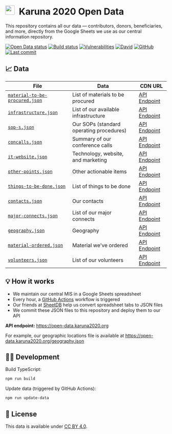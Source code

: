 <h1><img alt="" src="https://cdn.karuna2020.org/icon-colored.svg" height="29">&nbsp; Karuna 2020 Open Data</h1>

This repository contains all our data — contributors, donors, beneficiaries, and more, directly from the Google Sheets we use as our central information repository.

[![Open Data status](https://img.shields.io/github/workflow/status/Karuna2020/open-data/Karuna%202020%20Open%20Data?label=Data%20CI&logo=github)](https://github.com/Karuna2020/open-data/actions)
[![Build status](https://img.shields.io/github/workflow/status/Karuna2020/open-data/Karuna%202020%20Open%20Data%20Build?label=Build%20CI&logo=github)](https://github.com/Karuna2020/open-data/actions)
[![Vulnerabilities](https://img.shields.io/snyk/vulnerabilities/github/Karuna2020/open-data)](https://snyk.io/test/github/Karuna2020/open-data)
[![David](https://img.shields.io/david/Karuna2020/open-data)](https://david-dm.org/Karuna2020/open-data)
[![GitHub](https://img.shields.io/badge/license-CC%20BY%204.0-brightgreen)](https://github.com/Karuna2020/open-data/blob/master/LICENSE)
[![Last commit](https://img.shields.io/github/last-commit/Karuna2020/open-data)](https://github.com/Karuna2020/open-data/commits/master)

## 📈 Data

| File                                                             | Data                                     | CDN URL                                                                       |
| ---------------------------------------------------------------- | ---------------------------------------- | ----------------------------------------------------------------------------- |
| [`material-to-be-procured.json`](./material-to-be-procured.json) | List of materials to be procured         | [API Endpoint](https://open-data.karuna2020.org/material-to-be-procured.json) |
| [`infrastructure.json`](./infrastructure.json)                   | List of our available infrastructure     | [API Endpoint](https://open-data.karuna2020.org/infrastructure.json)          |
| [`sop-s.json`](./sop-s.json)                                     | Our SOPs (standard operating procedures) | [API Endpoint](https://open-data.karuna2020.org/sop-s.json)                   |
| [`concalls.json`](./concalls.json)                               | Summary of our conference calls          | [API Endpoint](https://open-data.karuna2020.org/concalls.json)                |
| [`it-website.json`](./it-website.json)                           | Technology, website, and marketing       | [API Endpoint](https://open-data.karuna2020.org/it-website.json)              |
| [`other-points.json`](./other-points.json)                       | Other actionable items                   | [API Endpoint](https://open-data.karuna2020.org/other-points.json)            |
| [`things-to-be-done.json`](./things-to-be-done.json)             | List of things to be done                | [API Endpoint](https://open-data.karuna2020.org/things-to-be-done.json)       |
| [`contacts.json`](./contacts.json)                               | Our contacts                             | [API Endpoint](https://open-data.karuna2020.org/contacts.json)                |
| [`major-connects.json`](./major-connects.json)                   | List of our major connects               | [API Endpoint](https://open-data.karuna2020.org/major-connects.json)          |
| [`geography.json`](./geography.json)                             | Geography                                | [API Endpoint](https://open-data.karuna2020.org/geography.json)               |
| [`material-ordered.json`](./material-ordered.json)               | Material we've ordered                   | [API Endpoint](https://open-data.karuna2020.org/material-ordered.json)        |
| [`volunteers.json`](./volunteers.json)                           | List of our volunteers                   | [API Endpoint](https://open-data.karuna2020.org/volunteers.json)              |

## 💡 How it works

- We maintain our central MIS in a Google Sheets spreadsheet
- Every hour, a [GitHub Actions](https://github.com/Karuna2020/open-data/blob/master/.github/workflows/data.yml) workflow is triggered
- Our friends at [SheetDB](https://sheetdb.io) help us convert spreadsheet tabs to JSON files
- We commit these JSON files to this repository and deploy them to our API

**API endpoint:** https://open-data.karuna2020.org

For example, our geographic locations file is available at https://open-data.karuna2020.org/geography.json

## 👩‍💻 Development

Build TypeScript:

```bash
npm run build
```

Update data (triggered by GitHub Actions):

```bash
npm run update-data
```

## 📄 License

This data is available under [CC BY 4.0](https://creativecommons.org/licenses/by/4.0/).
